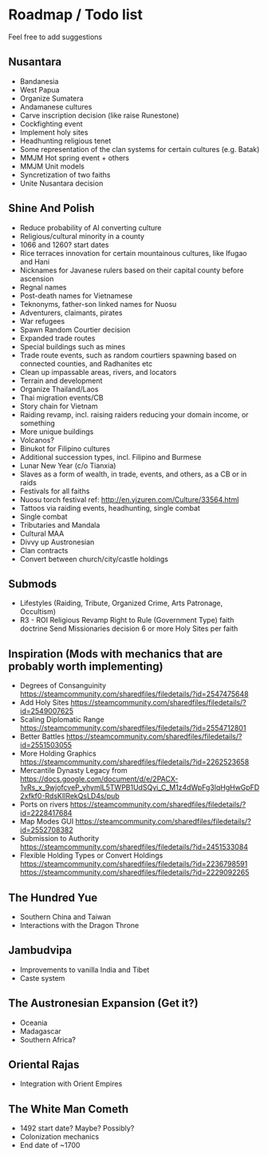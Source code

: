 ﻿# Roadmap / Todo list
Feel free to add suggestions

## Nusantara
- Bandanesia
- West Papua
- Organize Sumatera
- Andamanese cultures
- Carve inscription decision (like raise Runestone)
- Cockfighting event
- Implement holy sites
- Headhunting religious tenet
- Some representation of the clan systems for certain cultures (e.g. Batak)
- MMJM Hot spring event + others
- MMJM Unit models
- Syncretization of two faiths
- Unite Nusantara decision

## Shine And Polish
- Reduce probability of AI converting culture
- Religious/cultural minority in a county
- 1066 and 1260? start dates
- Rice terraces innovation for certain mountainous cultures, like Ifugao and Hani
- Nicknames for Javanese rulers based on their capital county before ascension
- Regnal names
- Post-death names for Vietnamese
- Teknonyms, father-son linked names for Nuosu
- Adventurers, claimants, pirates
- War refugees
- Spawn Random Courtier decision
- Expanded trade routes
- Special buildings such as mines
- Trade route events, such as random courtiers spawning based on connected counties, and Radhanites etc
- Clean up impassable areas, rivers, and locators
- Terrain and development
- Organize Thailand/Laos
- Thai migration events/CB
- Story chain for Vietnam
- Raiding revamp, incl. raising raiders reducing your domain income, or something
- More unique buildings
- Volcanos?
- Binukot for Filipino cultures
- Additional succession types, incl. Filipino and Burmese
- Lunar New Year (c/o Tianxia)
- Slaves as a form of wealth, in trade, events, and others, as a CB or in raids
- Festivals for all faiths
- Nuosu torch festival ref: http://en.yizuren.com/Culture/33564.html
- Tattoos via raiding events, headhunting, single combat
- Single combat
- Tributaries and Mandala
- Cultural MAA
- Divvy up Austronesian
- Clan contracts
- Convert between church/city/castle holdings

## Submods
- Lifestyles (Raiding, Tribute, Organized Crime, Arts Patronage, Occultism)
- R3 - ROI Religious Revamp
    Right to Rule (Government Type) faith doctrine
    Send Missionaries decision
    6 or more Holy Sites per faith

## Inspiration (Mods with mechanics that are probably worth implementing)
- Degrees of Consanguinity https://steamcommunity.com/sharedfiles/filedetails/?id=2547475648
- Add Holy Sites https://steamcommunity.com/sharedfiles/filedetails/?id=2549007625
- Scaling Diplomatic Range https://steamcommunity.com/sharedfiles/filedetails/?id=2554712801
- Better Battles https://steamcommunity.com/sharedfiles/filedetails/?id=2551503055
- More Holding Graphics https://steamcommunity.com/sharedfiles/filedetails/?id=2262523658
- Mercantile Dynasty Legacy from https://docs.google.com/document/d/e/2PACX-1vRs_x_9wjofcveP_yhymlL5TWPB1UdSQyi_C_M1z4dWpFg3lqHgHwGpFD2xfkf0-RdsKIlRekQsLD4s/pub
- Ports on rivers https://steamcommunity.com/sharedfiles/filedetails/?id=2228417684
- Map Modes GUI https://steamcommunity.com/sharedfiles/filedetails/?id=2552708382
- Submission to Authority https://steamcommunity.com/sharedfiles/filedetails/?id=2451533084
- Flexible Holding Types or Convert Holdings
    https://steamcommunity.com/sharedfiles/filedetails/?id=2236798591
    https://steamcommunity.com/sharedfiles/filedetails/?id=2229092265

## The Hundred Yue
- Southern China and Taiwan
- Interactions with the Dragon Throne

## Jambudvipa
- Improvements to vanilla India and Tibet
- Caste system

## The Austronesian Expansion (Get it?)
- Oceania
- Madagascar
- Southern Africa?

## Oriental Rajas
- Integration with Orient Empires

## The White Man Cometh
- 1492 start date? Maybe? Possibly?
- Colonization mechanics
- End date of ~1700